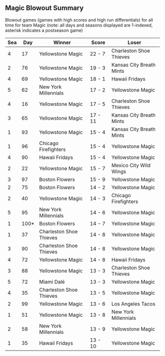 ## Magic Blowout Summary



Blowout games (games with high scores and high run differentials) for all time for team Magic (note: all days and seasons displayed are 1-indexed, asterisk indicates a postseason game)


| Sea | Day | Winner | Score | Loser | 
| ------ |------ |------ |------ |------ |
| 4 | 17 | Yellowstone Magic | 22 - 7 | Charleston Shoe Thieves | 
| 2 | 76 | Yellowstone Magic | 19 - 3 | Kansas City Breath Mints | 
| 4 | 69 | Yellowstone Magic | 18 - 1 | Hawaii Fridays | 
| 5 | 62 | New York Millennials | 17 - 2 | Yellowstone Magic | 
| 4 | 16 | Yellowstone Magic | 17 - 5 | Charleston Shoe Thieves | 
| 3 | 65 | Yellowstone Magic | 17 - 11 | Kansas City Breath Mints | 
| 1 | 93 | Yellowstone Magic | 15 - 4 | Kansas City Breath Mints | 
| 1 | 96 | Chicago Firefighters | 15 - 4 | Yellowstone Magic | 
| 4 | 90 | Hawaii Fridays | 15 - 4 | Yellowstone Magic | 
| 2 | 22 | Yellowstone Magic | 15 - 7 | Mexico City Wild Wings | 
| 3 | 97 | Boston Flowers | 15 - 9 | Yellowstone Magic | 
| 2 | 75 | Boston Flowers | 14 - 2 | Yellowstone Magic | 
| 2 | 40 | Yellowstone Magic | 14 - 3 | Chicago Firefighters | 
| 5 | 95 | New York Millennials | 14 - 6 | Yellowstone Magic | 
| 1 | 100* | Boston Flowers | 14 - 7 | Yellowstone Magic | 
| 1 | 37 | Charleston Shoe Thieves | 14 - 8 | Yellowstone Magic | 
| 3 | 90 | Charleston Shoe Thieves | 14 - 8 | Yellowstone Magic | 
| 4 | 72 | Yellowstone Magic | 14 - 8 | Hawaii Fridays | 
| 3 | 88 | Yellowstone Magic | 13 - 3 | Charleston Shoe Thieves | 
| 5 | 72 | Miami Dalé | 13 - 3 | Yellowstone Magic | 
| 4 | 35 | Charleston Shoe Thieves | 13 - 5 | Yellowstone Magic | 
| 2 | 99 | Yellowstone Magic | 13 - 6 | Los Angeles Tacos | 
| 1 | 51 | Yellowstone Magic | 13 - 8 | New York Millennials | 
| 2 | 58 | New York Millennials | 13 - 9 | Yellowstone Magic | 
| 1 | 35 | Hawaii Fridays | 13 - 10 | Yellowstone Magic | 


